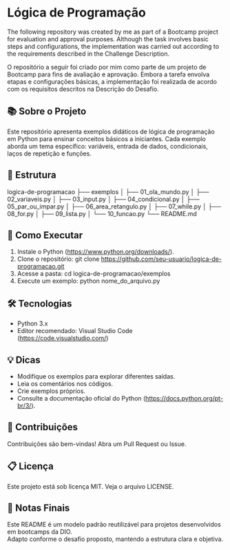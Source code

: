 # Lógica de Programação
The following repository was created by me as part of a Bootcamp project for evaluation and approval purposes. Although the task involves basic steps and configurations, the implementation was carried out according to the requirements described in the Challenge Description.

O repositório a seguir foi criado por mim como parte de um projeto de Bootcamp para fins de avaliação e aprovação. Embora a tarefa envolva etapas e configurações básicas, a implementação foi realizada de acordo com os requisitos descritos na Descrição do Desafio.

## 📚 Sobre o Projeto

Este repositório apresenta exemplos didáticos de lógica de programação em Python para ensinar conceitos básicos a iniciantes. Cada exemplo aborda um tema específico: variáveis, entrada de dados, condicionais, laços de repetição e funções.

## 📂 Estrutura

logica-de-programacao
├── exemplos
│   ├── 01_ola_mundo.py
│   ├── 02_variaveis.py
│   ├── 03_input.py
│   ├── 04_condicional.py
│   ├── 05_par_ou_impar.py
│   ├── 06_area_retangulo.py
│   ├── 07_while.py
│   ├── 08_for.py
│   ├── 09_lista.py
│   └── 10_funcao.py
└── README.md

## 🚀 Como Executar

1. Instale o Python (https://www.python.org/downloads/).
2. Clone o repositório:
   git clone https://github.com/seu-usuario/logica-de-programacao.git
3. Acesse a pasta:
   cd logica-de-programacao/exemplos
4. Execute um exemplo:
   python nome_do_arquivo.py

## 🛠️ Tecnologias

- Python 3.x
- Editor recomendado: Visual Studio Code (https://code.visualstudio.com/)

## 💡 Dicas

- Modifique os exemplos para explorar diferentes saídas.
- Leia os comentários nos códigos.
- Crie exemplos próprios.
- Consulte a documentação oficial do Python (https://docs.python.org/pt-br/3/).

## 🤝 Contribuições

Contribuições são bem-vindas! Abra um Pull Request ou Issue.

## 📋 Licença

Este projeto está sob licença MIT. Veja o arquivo LICENSE.


## 🧾 Notas Finais

Este README é um modelo padrão reutilizável para projetos desenvolvidos em bootcamps da DIO.  
Adapto conforme o desafio proposto, mantendo a estrutura clara e objetiva.
